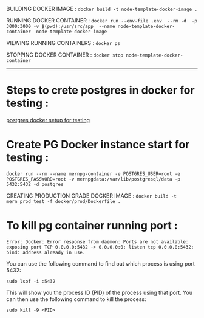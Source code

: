BUILDING DOCKER IMAGE : `docker build -t node-template-docker-image .`

RUNNING DOCKER CONTAINER : `docker run --env-file .env  --rm -d  -p 3000:3000 -v $(pwd):/usr/src/app  --name node-template-docker-container  node-template-docker-image`

VIEWING RUNNING CONTAINERS : `docker ps`

STOPPING DOCKER CONTAINER : `docker stop node-template-docker-container`

---

# Steps to crete postgres in docker for testing :

[postgres docker setup for testing](https://codersgyan.notion.site/Setting-up-PostgreSQL-in-a-Docker-Container-with-Persistent-Volume-58711388eb244c9fa1597d87783e3f92)

# Create PG Docker instance start for testing :

`docker run --rm --name mernpg-container -e POSTGRES_USER=root -e POSTGRES_PASSWORD=root -v mernpgdata:/var/lib/postgresql/data -p 5432:5432 -d postgres`

CREATING PRODUCTION GRADE DOCKER IMAGE : `docker build -t mern_prod_test -f docker/prod/Dockerfile .`

# To kill pg container running port :

`Error: Docker: Error response from daemon: Ports are not available: exposing port TCP 0.0.0.0:5432 -> 0.0.0.0:0: listen tcp 0.0.0.0:5432: bind: address already in use.`

You can use the following command to find out which process is using port 5432:

`sudo lsof -i :5432`

This will show you the process ID (PID) of the process using that port. You can then use the following command to kill the process:

`sudo kill -9 <PID>`
